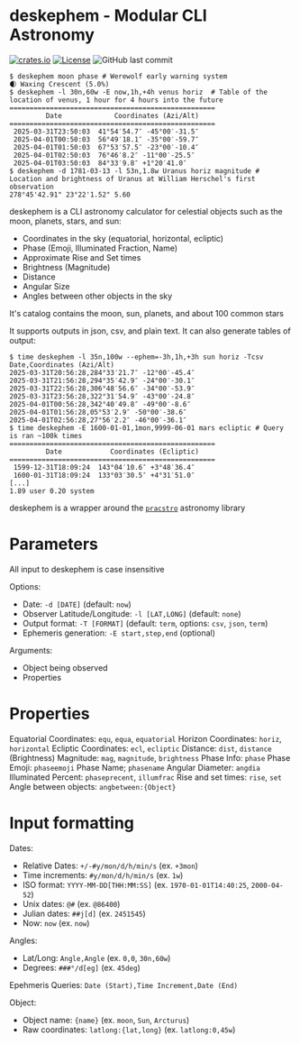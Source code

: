 # deskephem - Modular CLI Astronomy

[![crates.io](https://img.shields.io/crates/v/deskephem)](https://crates.io/crates/deskephem)
[![License](https://img.shields.io/badge/license-0BSD-blue.svg)](https://raw.githubusercontent.com/oliverkwebb/deskephem/main/LICENSE)
![GitHub last commit](https://img.shields.io/github/last-commit/oliverkwebb/deskephem)

```
$ deskephem moon phase # Werewolf early warning system
🌒 Waxing Crescent (5.0%)
$ deskephem -l 30n,60w -E now,1h,+4h venus horiz  # Table of the location of venus, 1 hour for 4 hours into the future
===================================================
         Date             Coordinates (Azi/Alt)    
===================================================
 2025-03-31T23:50:03  41°54′54.7″ -45°00′-31.5″    
 2025-04-01T00:50:03  56°49′18.1″ -35°00′-59.7″    
 2025-04-01T01:50:03  67°53′57.5″ -23°00′-10.4″    
 2025-04-01T02:50:03  76°46′8.2″ -11°00′-25.5″     
 2025-04-01T03:50:03  84°33′9.8″ +1°20′41.0″       
$ deskephem -d 1781-03-13 -l 53n,1.8w Uranus horiz magnitude # Location and brightness of Uranus at William Herschel's first observation
278°45'42.91" 23°22'1.52" 5.60
```

deskephem is a CLI astronomy calculator for celestial objects such as the moon, planets, stars, and sun:

* Coordinates in the sky (equatorial, horizontal, ecliptic)
* Phase (Emoji, Illuminated Fraction, Name)
* Approximate Rise and Set times
* Brightness (Magnitude)
* Distance
* Angular Size
* Angles between other objects in the sky

It's catalog contains the moon, sun, planets, and about 100 common stars

It supports outputs in json, csv, and plain text. It can also generate tables of output:

```
$ time deskephem -l 35n,100w --ephem=-3h,1h,+3h sun horiz -Tcsv
Date,Coordinates (Azi/Alt)
2025-03-31T20:56:28,284°33′21.7″ -12°00′-45.4″
2025-03-31T21:56:28,294°35′42.9″ -24°00′-30.1″
2025-03-31T22:56:28,306°48′56.6″ -34°00′-53.9″
2025-03-31T23:56:28,322°31′54.9″ -43°00′-24.8″
2025-04-01T00:56:28,342°40′49.8″ -49°00′-8.6″
2025-04-01T01:56:28,05°53′2.9″ -50°00′-38.6″
2025-04-01T02:56:28,27°56′2.2″ -46°00′-36.1″
$ time deskephem -E 1600-01-01,1mon,9999-06-01 mars ecliptic # Query is ran ~100k times
===================================================
         Date            Coordinates (Ecliptic)    
===================================================
 1599-12-31T18:09:24  143°04′10.6″ +3°48′36.4″     
 1600-01-31T18:09:24  133°03′30.5″ +4°31′51.0″     
[...]
1.89 user 0.20 system
```

deskephem is a wrapper around the [`pracstro`](https://github.com/oliverkwebb/pracstro) astronomy library

# Parameters

All input to deskephem is case insensitive

Options:
* Date: `-d [DATE]` (default: `now`)
* Observer Latitude/Longitude: `-l [LAT,LONG]` (default: `none`)
* Output format: `-T [FORMAT]` (default: `term`, options: `csv`, `json`, `term`)
* Ephemeris generation: `-E start,step,end` (optional)

Arguments:
* Object being observed
* Properties

# Properties

Equatorial Coordinates: `equ`, `equa`, `equatorial`
Horizon Coordinates: `horiz`, `horizontal`
Ecliptic Coordinates: `ecl`, `ecliptic`
Distance: `dist`, `distance`
(Brightness) Magnitude: `mag`, `magnitude`, `brightness`
Phase Info: `phase`
Phase Emoji: `phaseemoji`
Phase Name; `phasename`
Angular Diameter: `angdia`
Illuminated Percent: `phaseprecent`, `illumfrac`
Rise and set times: `rise`, `set`
Angle between objects: `angbetween:{Object}`

# Input formatting

Dates:
* Relative Dates: `+/-#y/mon/d/h/min/s` (ex. `+3mon`)
* Time increments: `#y/mon/d/h/min/s` (ex. `1w`)
* ISO format: `YYYY-MM-DD[THH:MM:SS]` (ex. `1970-01-01T14:40:25`, `2000-04-52`)
* Unix dates: `@#` (ex. `@86400`)
* Julian dates: `##j[d]` (ex. `2451545`)
* Now: `now` (ex. `now`)

Angles:
* Lat/Long: `Angle,Angle` (ex. `0,0`, `30n,60w`)
* Degrees: `###°/d[eg]` (ex. `45deg`)

Epehmeris Queries: `Date (Start),Time Increment,Date (End)`

Object:
* Object name: `{name}` (ex. `moon`, `Sun`, `Arcturus`)
* Raw coordinates: `latlong:{lat,long}` (ex. `latlong:0,45w`)
